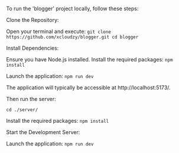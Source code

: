 To run the 'blogger' project locally, follow these steps:

Clone the Repository:

Open your terminal and execute:
`git clone https://github.com/xcloudzy/blogger.git
cd blogger`


Install Dependencies:

Ensure you have Node.js installed.
Install the required packages:
`npm install`

Launch the application:
`npm run dev`

The application will typically be accessible at http://localhost:5173/.

Then run the server: 

`cd ./server/`

Install the required packages:
`npm install`

Start the Development Server:

Launch the application:
`npm run dev`

